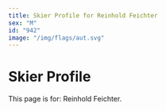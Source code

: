 ```yaml
---
title: Skier Profile for Reinhold Feichter
sex: "M"
id: "942"
image: "/img/flags/aut.svg" 
---
```


# Skier Profile

This page is for: Reinhold Feichter.
    